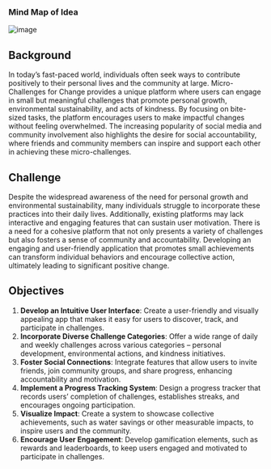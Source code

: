 ### Mind Map of Idea
![image](https://github.com/user-attachments/assets/d58d4e37-791e-40c4-b75c-533d40106ac2)

## Background
In today’s fast-paced world, individuals often seek ways to contribute positively to their personal lives and the community at large. Micro-Challenges for Change provides a unique platform where users can engage in small but meaningful challenges that promote personal growth, environmental sustainability, and acts of kindness. By focusing on bite-sized tasks, the platform encourages users to make impactful changes without feeling overwhelmed. The increasing popularity of social media and community involvement also highlights the desire for social accountability, where friends and community members can inspire and support each other in achieving these micro-challenges.

## Challenge
Despite the widespread awareness of the need for personal growth and environmental sustainability, many individuals struggle to incorporate these practices into their daily lives. Additionally, existing platforms may lack interactive and engaging features that can sustain user motivation. There is a need for a cohesive platform that not only presents a variety of challenges but also fosters a sense of community and accountability. Developing an engaging and user-friendly application that promotes small achievements can transform individual behaviors and encourage collective action, ultimately leading to significant positive change.

## Objectives
1. **Develop an Intuitive User Interface**: Create a user-friendly and visually appealing app that makes it easy for users to discover, track, and participate in challenges.
2. **Incorporate Diverse Challenge Categories**: Offer a wide range of daily and weekly challenges across various categories – personal development, environmental actions, and kindness initiatives.
3. **Foster Social Connections**: Integrate features that allow users to invite friends, join community groups, and share progress, enhancing accountability and motivation.
4. **Implement a Progress Tracking System**: Design a progress tracker that records users’ completion of challenges, establishes streaks, and encourages ongoing participation.
5. **Visualize Impact**: Create a system to showcase collective achievements, such as water savings or other measurable impacts, to inspire users and the community.
6. **Encourage User Engagement**: Develop gamification elements, such as rewards and leaderboards, to keep users engaged and motivated to participate in challenges.
